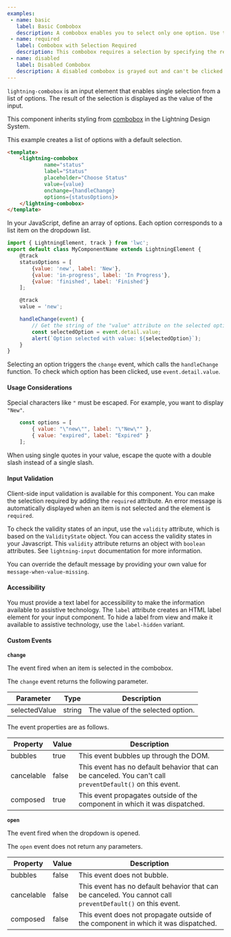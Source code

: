 ```yaml
---
examples:
 - name: basic
   label: Basic Combobox
   description: A combobox enables you to select only one option. Use the onchange event handler to capture what's selected.
 - name: required
   label: Combobox with Selection Required
   description: This combobox requires a selection by specifying the required attribute. If you do not select an option after first interaction, an error is displayed.
 - name: disabled
   label: Disabled Combobox
   description: A disabled combobox is grayed out and can't be clicked.
---
```

`lightning-combobox` is an input element that enables single selection from a
list of options. The result of the selection is displayed as the value of the
input.

This component inherits styling from
[combobox](https://www.lightningdesignsystem.com/components/combobox/) in the
Lightning Design System.

This example creates a list of options with a default selection.

```html
<template>
    <lightning-combobox
            name="status"
            label="Status"
            placeholder="Choose Status"
            value={value}
            onchange={handleChange}
            options={statusOptions}>
    </lightning-combobox>
</template>
```
In your JavaScript, define an array of options. Each option corresponds to a list item on the
dropdown list.

```javascript
import { LightningElement, track } from 'lwc';
export default class MyComponentName extends LightningElement {
    @track
    statusOptions = [
        {value: 'new', label: 'New'},
        {value: 'in-progress', label: 'In Progress'},
        {value: 'finished', label: 'Finished'}
    ];

    @track
    value = 'new';

    handleChange(event) {
        // Get the string of the "value" attribute on the selected option
        const selectedOption = event.detail.value;
        alert(`Option selected with value: ${selectedOption}`);
    }
}
```

Selecting an option triggers the `change` event, which calls the
`handleChange` function. To check which option has been clicked,
use `event.detail.value`.


#### Usage Considerations

Special characters like `"` must be escaped. For example, you want to display
`"New"`.

```javascript
    const options = [
        { value: "\"new\"", label: "\"New\"" },
        { value: "expired", label: "Expired" }
    ];
```

When using single quotes in your value, escape the quote with a double slash
instead of a single slash.

#### Input Validation

Client-side input validation is available for this component. You can make
the selection required by adding the `required` attribute. An error message is
automatically displayed when an item is not selected and the element is `required`.

To check the validity states of an input, use the `validity` attribute, which
is based on the `ValidityState` object. You can access the validity states in
your Javascript. This `validity` attribute returns an object with
`boolean` attributes. See `lightning-input` documentation for more information.

You can override the default message by providing your own value for
`message-when-value-missing`.

#### Accessibility

You must provide a text label for accessibility to make the information
available to assistive technology. The `label` attribute creates an HTML label
element for your input component. To hide a label from view and make it
available to assistive technology, use the `label-hidden` variant.

#### Custom Events

 **`change`**

 The event fired when an item is selected in the combobox.

 The `change` event returns the following parameter.

 Parameter|Type|Description
-----|-----|----------
selectedValue|string|The value of the selected option.

 The event properties are as follows.

 Property|Value|Description
-----|-----|----------
bubbles|true|This event bubbles up through the DOM.
cancelable|false|This event has no default behavior that can be canceled. You can't call `preventDefault()` on this event.
composed|true|This event propagates outside of the component in which it was dispatched.

**`open`**

The event fired when the dropdown is opened.

The `open` event does not return any parameters.

Property|Value|Description
-----|-----|----------
bubbles|false|This event does not bubble.
cancelable|false|This event has no default behavior that can be canceled. You cannot call `preventDefault()` on this event.
composed|false|This event does not propagate outside of the component in which it was dispatched.
